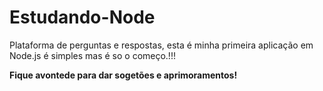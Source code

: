 # Estudando-Node
Plataforma de perguntas e respostas, esta é minha primeira aplicação em Node.js é simples mas é so o começo.!!!

**Fique avontede para dar sogetões e aprimoramentos!**
